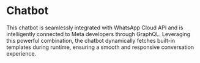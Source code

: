 # Chatbot
This chatbot is seamlessly integrated with WhatsApp Cloud API and is intelligently connected to Meta developers through GraphQL. Leveraging this powerful combination, the chatbot dynamically fetches built-in templates during runtime, ensuring a smooth and responsive conversation experience.
